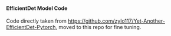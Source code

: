 #### EfficientDet Model Code

Code directly taken from https://github.com/zylo117/Yet-Another-EfficientDet-Pytorch, moved to this repo for fine tuning.